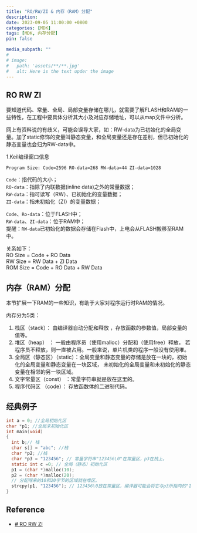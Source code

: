 ```yaml
---
title: "RO/RW/ZI & 内存（RAM）分配"
description: 
date: 2023-09-05 11:00:00 +0800
categories: [MDK]
tags: [MDK, 内存分配]
pin: false

media_subpath: ""
#
# image:
#   path: 'assets/**/**.jpg'
#   alt: Here is the text upder the image
---
```


## **RO RW ZI**  

要知道代码、常量、全局、局部变量存储在哪儿，就需要了解FLASH和RAM的一些特性，在工程中要具体分析其大小及对应存储地址，可以从map文件中分析。  

网上有资料说的有歧义，可能会误导大家，如：RW-data为已初始化的全局变量。加了static修饰的变量叫静态变量，和全局变量还是存在差别，但已初始化的静态变量也会归为RW-data中。

1.Keil编译窗口信息

`Program Size: Code=2596 RO-data=268 RW-data=44 ZI-data=1028`

`Code`：指代码的大小；  
`RO-data`：指除了内联数据(inline data)之外的常量数据；  
`RW-data`：指可读写（RW）、已初始化的变量数据；  
`ZI-data`：指未初始化（ZI）的变量数据；  

`Code`、`Ro-data`：位于FLASH中；  
`RW-data`、`ZI-data`：位于RAM中；  
提醒：`RW-data`已初始化的数据会存储在Flash中，上电会从FLASH搬移至RAM中。  

关系如下：  
RO  Size = Code + RO Data  
RW  Size = RW Data + ZI Data  
ROM Size = Code + RO Data + RW Data  

## **内存（RAM）分配**  
本节扩展一下RAM的一些知识，有助于大家对程序运行时RAM的情况。

内存分为5类：  
1. 栈区（stack）： 由编译器自动分配和释放 ，存放函数的参数值，局部变量的值等。  
2. 堆区（heap） ： 一般由程序员（使用malloc）分配和（使用free）释放， 若程序员不释放，则一直被占用。一般来说，单片机类的程序一般没有使用堆。  
3. 全局区（静态区）（static）：全局变量和静态变量的存储是放在一块的，初始化的全局变量和静态变量在一块区域， 未初始化的全局变量和未初始化的静态变量在相邻的另一块区域。  
4. 文字常量区（const） ：常量字符串就是放在这里的。   
5. 程序代码区 （code）： 存放函数体的二进制代码。  

## **经典例子**
```c
int a = 0; //全局初始化区
char *p1; //全局未初始化区
int main(void)
{
  int b;// 栈
  char s[] = "abc"; //栈
  char *p2; //栈
  char *p3 = "123456"; // 常量字符串"123456\0"在常量区，p3在栈上。
  static int c =0; // 全局（静态）初始化区
  p1 = (char *)malloc(10);
  p2 = (char *)malloc(20);
  // 分配得来的10和20字节的区域就在堆区。
  strcpy(p1, "123456"); // 123456\0放在常量区，编译器可能会将它与p3所指向的"123456"优化成一个地方。
}
```

## Reference
- [# RO RW ZI](https://mp.weixin.qq.com/s/Ey9ZqHt05sXdwescFl2vZA)
